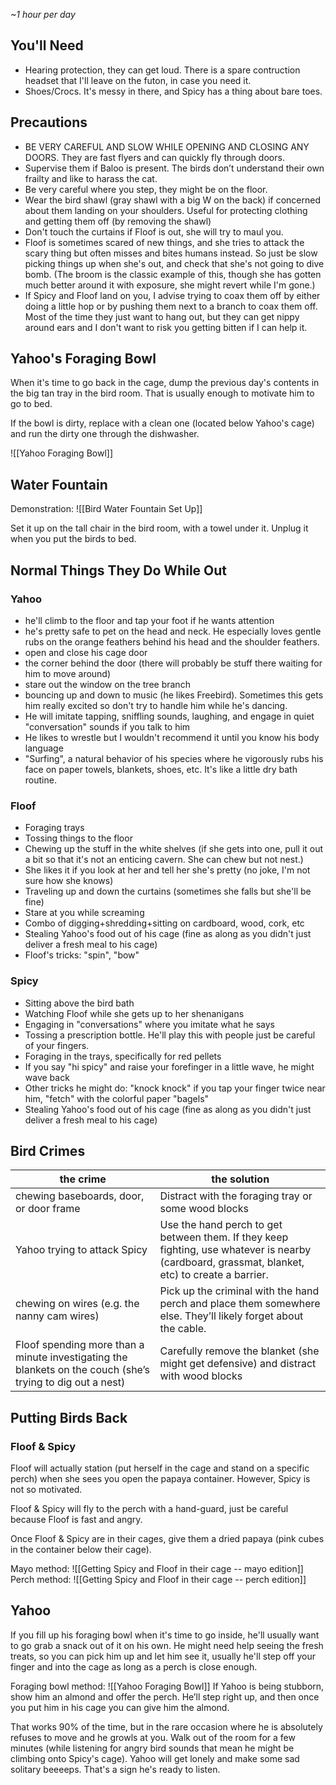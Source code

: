 *~1 hour per day*

## You'll Need
* Hearing protection, they can get loud. There is a spare contruction headset that I'll leave on the futon, in case you need it.
* Shoes/Crocs. It's messy in there, and Spicy has a thing about bare toes.

## Precautions 
 - BE VERY CAREFUL AND SLOW WHILE OPENING AND CLOSING ANY DOORS. They are fast flyers and can quickly fly through doors. 
 - Supervise them if Baloo is present. The birds don’t understand their own frailty and like to harass the cat.
 - Be very careful where you step, they might be on the floor.
 - Wear the bird shawl (gray shawl with a big W on the back) if concerned about them landing on your shoulders. Useful for protecting clothing and getting them off (by removing the shawl)
- Don't touch the curtains if Floof is out, she will try to maul you.
- Floof is sometimes scared of new things, and she tries to attack the scary thing but often misses and bites humans instead. So just be slow picking things up when she's out, and check that she's not going to dive bomb. (The broom is the classic example of this, though she has gotten much better around it with exposure, she might revert while I'm gone.)
- If Spicy and Floof land on you, I advise trying to coax them off by either doing a little hop or by pushing them next to a branch to coax them off. Most of the time they just want to hang out, but they can get nippy around ears and I don't want to risk you getting bitten if I can help it.

## Yahoo's Foraging Bowl
When it's time to go back in the cage, dump the previous day's contents in the big tan tray in the bird room. That is usually enough to motivate him to go to bed.

If the bowl is dirty, replace with a clean one (located below Yahoo's cage) and run the dirty one through the dishwasher.

![[Yahoo Foraging Bowl]]

## Water Fountain
Demonstration:
![[Bird Water Fountain Set Up]]

Set it up on the tall chair in the bird room, with a towel under it. Unplug it when you put the birds to bed.

## Normal Things They Do While Out

### Yahoo
- he'll climb to the floor and tap your foot if he wants attention
- he's pretty safe to pet on the head and neck. He especially loves gentle rubs on the orange feathers behind his head and the shoulder feathers.
- open and close his cage door
- the corner behind the door (there will probably be stuff there waiting for him to move around)
- stare out the window on the tree branch
- bouncing up and down to music (he likes Freebird). Sometimes this gets him really excited so don't try to handle him while he's dancing.
- He will imitate tapping, sniffling sounds, laughing, and engage in quiet "conversation" sounds if you talk to him
- He likes to wrestle but I wouldn't recommend it until you know his body language
- "Surfing", a natural behavior of his species where he vigorously rubs his face on paper towels, blankets, shoes, etc. It's like a little dry bath routine.

### Floof
- Foraging trays
- Tossing things to the floor
- Chewing up the stuff in the white shelves (if she gets into one, pull it out a bit so that it's not an enticing cavern. She can chew but not nest.)
- She likes it if you look at her and tell her she's pretty (no joke, I'm not sure how she knows)
- Traveling up and down the curtains (sometimes she falls but she'll be fine)
- Stare at you while screaming
- Combo of digging+shredding+sitting on cardboard, wood, cork, etc
- Stealing Yahoo's food out of his cage (fine as along as you didn't just deliver a fresh meal to his cage)
- Floof's tricks: "spin", "bow"

### Spicy
- Sitting above the bird bath
- Watching Floof while she gets up to her shenanigans
- Engaging in "conversations" where you imitate what he says
- Tossing a prescription bottle. He'll play this with people just be careful of your fingers.
- Foraging in the trays, specifically for red pellets
- If you say "hi spicy" and raise your forefinger in a little wave, he might wave back
- Other tricks he might do: "knock knock" if you tap your finger twice near him, "fetch" with the colorful paper "bagels"
- Stealing Yahoo's food out of his cage (fine as along as you didn't just deliver a fresh meal to his cage)

## Bird Crimes 

| the crime                                                                                                  | the solution                                                                                                                                   |
| ---------------------------------------------------------------------------------------------------------- | ---------------------------------------------------------------------------------------------------------------------------------------------- |
| chewing baseboards, door, or door frame                                                                    | Distract with the foraging tray or some wood blocks                                                                                            |
| Yahoo trying to attack Spicy                                                                               | Use the hand perch to get between them. If they keep fighting, use whatever is nearby (cardboard, grassmat, blanket, etc) to create a barrier. |
| chewing on wires (e.g. the nanny cam wires)                                                                | Pick up the criminal with the hand perch and place them somewhere else. They’ll likely forget about the cable.                                 |
| Floof spending more than a minute investigating the blankets on the couch (she’s trying to dig out a nest) | Carefully remove the blanket (she might get defensive) and distract with wood blocks                                                           |

## Putting Birds Back
### Floof & Spicy
Floof will actually station (put herself in the cage and stand on a specific perch) when she sees you open the papaya container. However, Spicy is not so motivated. 

Floof & Spicy will fly to the perch with a hand-guard, just be careful because Floof is fast and angry.

Once Floof & Spicy are in their cages, give them a dried papaya (pink cubes in the container below their cage).

Mayo method: ![[Getting Spicy and Floof in their cage -- mayo edition]]
Perch method: ![[Getting Spicy and Floof in their cage -- perch edition]]

## Yahoo
If you fill up his foraging bowl when it's time to go inside, he'll usually want to go grab a snack out of it on his own. He might need help seeing the fresh treats, so you can pick him up and let him see it, usually he'll step off your finger and into the cage as long as a perch is close enough.

Foraging bowl method: ![[Yahoo Foraging Bowl]]
If Yahoo is being stubborn, show him an almond and offer the perch. He’ll step right up, and then once you put him in his cage you can give him the almond.

That works 90% of the time, but in the rare occasion where he is absolutely refuses to move and he growls at you. Walk out of the room for a few minutes (while listening for angry bird sounds that mean he might be climbing onto Spicy's cage). Yahoo will get lonely and make some sad solitary beeeeps. That's a sign he's ready to listen.

